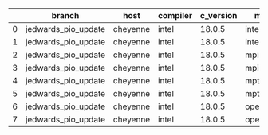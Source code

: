 |    | branch              | host     | compiler   | c_version   | mpi      | m_version   | o_g   | os    | build   | u_pass   | u_fail   | s_pass   | s_fail   | e_pass   | e_fail   |   nuopc_pass |   nuopc_fail | artifacts_hash                           | modified            |
|----|---------------------|----------|------------|-------------|----------|-------------|-------|-------|---------|----------|----------|----------|----------|----------|----------|--------------|--------------|------------------------------------------|---------------------|
|  0 | jedwards_pio_update | cheyenne | intel      | 18.0.5      | intelmpi | 2018.4.274  | O     | Linux | Pass    | 9033     | 0        | 49       | 0        | 80       | 0        |           50 |            0 | 37b0f71db8248b0a60cdbdb12decb7307b2345b0 | 02/27/2022_19:27:26 |
|  1 | jedwards_pio_update | cheyenne | intel      | 18.0.5      | intelmpi | 2018.4.274  | g     | Linux | Pass    | 13657    | 0        | 49       | 0        | 80       | 0        |           50 |            0 | 47627e28c128e47acbe35e5c14c3b4758238f340 | 02/27/2022_19:27:26 |
|  2 | jedwards_pio_update | cheyenne | intel      | 18.0.5      | mpiuni   | none        | O     | Linux | Fail    | fail     | fail     | fail     | fail     | fail     | fail     |            0 |           50 | cb60f7552a113950757f9138791444033cc12273 | 02/27/2022_19:27:26 |
|  3 | jedwards_pio_update | cheyenne | intel      | 18.0.5      | mpiuni   | none        | g     | Linux | Fail    | fail     | fail     | fail     | fail     | fail     | fail     |            0 |           50 | 037adf0e99ac3e682ab89bb02537195705d924cb | 02/27/2022_19:27:26 |
|  4 | jedwards_pio_update | cheyenne | intel      | 18.0.5      | mpt      | 2.19        | O     | Linux | Pass    | 9033     | 0        | 49       | 0        | 80       | 0        |            0 |           50 | ca044c4ae3cdff7e6640fa924e3272799642ad22 | 02/27/2022_19:27:26 |
|  5 | jedwards_pio_update | cheyenne | intel      | 18.0.5      | mpt      | 2.19        | g     | Linux | Pass    | 13657    | 0        | 49       | 0        | 80       | 0        |            0 |           50 | 9c1cbc54ecb504893511b02c890ac4306ae64835 | 02/27/2022_19:27:26 |
|  6 | jedwards_pio_update | cheyenne | intel      | 18.0.5      | openmpi  | 3.1.4       | O     | Linux | Pass    | 9033     | 0        | 49       | 0        | 80       | 0        |           50 |            0 | a5adde689d31a1b61b4ec11e76eb7b4637f06662 | 02/27/2022_19:27:26 |
|  7 | jedwards_pio_update | cheyenne | intel      | 18.0.5      | openmpi  | 3.1.4       | g     | Linux | Pass    | 13657    | 0        | 49       | 0        | 80       | 0        |           50 |            0 | 0a48942ee8a172a205ef73b4f832faaac8e9444a | 02/27/2022_19:27:26 |
